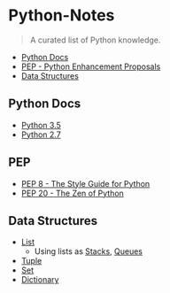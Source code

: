# Python-Notes

> A curated list of Python knowledge.

- [Python Docs](#python-docs)
- [PEP - Python Enhancement Proposals](#pep)
- [Data Structures](#data-structures)

## Python Docs

- [Python 3.5](https://docs.python.org/3.5/)
- [Python 2.7](https://docs.python.org/2.7/)

## PEP

- [PEP 8 - The Style Guide for Python](https://www.python.org/dev/peps/pep-0008/)
- [PEP 20 - The Zen of Python](https://www.python.org/dev/peps/pep-0020/)

## Data Structures

- [List](https://docs.python.org/3.5/tutorial/datastructures.html#more-on-lists)
  - Using lists as [Stacks](https://docs.python.org/3.5/tutorial/datastructures.html#using-lists-as-stacks), [Queues](https://docs.python.org/3.5/tutorial/datastructures.html#using-lists-as-queues)
- [Tuple](https://docs.python.org/3.5/tutorial/datastructures.html#tuples-and-sequences)
- [Set](https://docs.python.org/3.5/tutorial/datastructures.html#sets)
- [Dictionary](https://docs.python.org/3.5/tutorial/datastructures.html#dictionaries)

